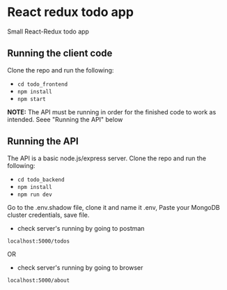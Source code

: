 # React redux todo app
Small React-Redux todo app
## Running the client code

Clone the repo and run the following:

-  `cd todo_frontend`
- `npm install`
- `npm start`

**NOTE:** The API must be running in order for the finished code to work as intended. Seee "Running the API" below



## Running the API

The API is a  basic node.js/express server. Clone the repo and run the following:

- `cd todo_backend`
- `npm install`
- `npm run dev`

Go to the .env.shadow file, clone it and name it .env,
Paste your MongoDB cluster credentials, save file.


- check server's running by going to postman 

```
localhost:5000/todos

```

OR

- check server's running by going to browser


```
localhost:5000/about

```